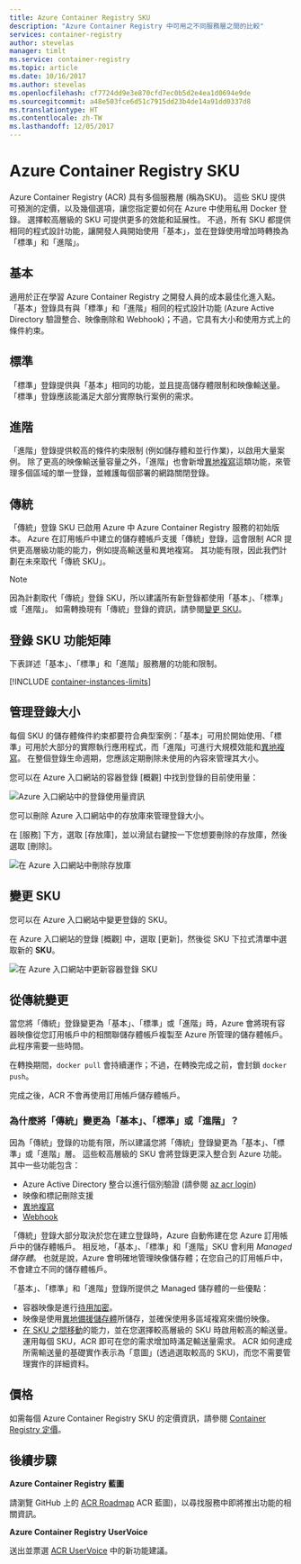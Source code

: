 ```yaml
---
title: Azure Container Registry SKU
description: "Azure Container Registry 中可用之不同服務層之間的比較"
services: container-registry
author: stevelas
manager: timlt
ms.service: container-registry
ms.topic: article
ms.date: 10/16/2017
ms.author: stevelas
ms.openlocfilehash: cf7724dd9e3e870cfd7ec0b5d2e4ea1d0694e9de
ms.sourcegitcommit: a48e503fce6d51c7915dd23b4de14a91dd0337d8
ms.translationtype: HT
ms.contentlocale: zh-TW
ms.lasthandoff: 12/05/2017
---
```

# <a name="azure-container-registry-skus"></a>Azure Container Registry SKU

Azure Container Registry (ACR) 具有多個服務層 (稱為SKU)。 這些 SKU 提供可預測的定價，以及幾個選項，讓您指定要如何在 Azure 中使用私用 Docker 登錄。 選擇較高層級的 SKU 可提供更多的效能和延展性。 不過，所有 SKU 都提供相同的程式設計功能，讓開發人員開始使用「基本」，並在登錄使用增加時轉換為「標準」和「進階」。

## <a name="basic"></a>基本
適用於正在學習 Azure Container Registry 之開發人員的成本最佳化進入點。 「基本」登錄具有與「標準」和「進階」相同的程式設計功能 (Azure Active Directory 驗證整合、映像刪除和 Webhook)；不過，它具有大小和使用方式上的條件約束。

## <a name="standard"></a>標準
「標準」登錄提供與「基本」相同的功能，並且提高儲存體限制和映像輸送量。 「標準」登錄應該能滿足大部分實際執行案例的需求。

## <a name="premium"></a>進階
「進階」登錄提供較高的條件約束限制 (例如儲存體和並行作業)，以啟用大量案例。 除了更高的映像輸送量容量之外，「進階」也會新增[異地複寫](container-registry-geo-replication.md)這類功能，來管理多個區域的單一登錄，並維護每個部署的網路關閉登錄。

## <a name="classic"></a>傳統
「傳統」登錄 SKU 已啟用 Azure 中 Azure Container Registry 服務的初始版本。 Azure 在訂用帳戶中建立的儲存體帳戶支援「傳統」登錄，這會限制 ACR 提供更高層級功能的能力，例如提高輸送量和異地複寫。 其功能有限，因此我們計劃在未來取代「傳統 SKU」。

> [!NOTE]
> 因為計劃取代「傳統」登錄 SKU，所以建議所有新登錄都使用「基本」、「標準」或「進階」。 如需轉換現有「傳統」登錄的資訊，請參閱[變更 SKU](#changing-skus)。
>

## <a name="registry-sku-feature-matrix"></a>登錄 SKU 功能矩陣

下表詳述「基本」、「標準」和「進階」服務層的功能和限制。

[!INCLUDE [container-instances-limits](../../includes/container-registry-limits.md)]

## <a name="manage-registry-size"></a>管理登錄大小
每個 SKU 的儲存體條件約束都要符合典型案例：「基本」可用於開始使用、「標準」可用於大部分的實際執行應用程式，而「進階」可進行大規模效能和[異地複寫](container-registry-geo-replication.md)。 在整個登錄生命週期，您應該定期刪除未使用的內容來管理其大小。

您可以在 Azure 入口網站的容器登錄 [概觀] 中找到登錄的目前使用量：

![Azure 入口網站中的登錄使用量資訊](media/container-registry-skus/registry-overview-quotas.png)

您可以刪除 Azure 入口網站中的存放庫來管理登錄大小。

在 [服務] 下方，選取 [存放庫]，並以滑鼠右鍵按一下您想要刪除的存放庫，然後選取 [刪除]。

![在 Azure 入口網站中刪除存放庫](media/container-registry-skus/delete-repository-portal.png)

## <a name="changing-skus"></a>變更 SKU

您可以在 Azure 入口網站中變更登錄的 SKU。

在 Azure 入口網站的登錄 [概觀] 中，選取 [更新]，然後從 SKU 下拉式清單中選取新的 **SKU**。

![在 Azure 入口網站中更新容器登錄 SKU](media/container-registry-skus/update-registry-sku.png)

## <a name="changing-from-classic"></a>從傳統變更
當您將「傳統」登錄變更為「基本」、「標準」或「進階」時，Azure 會將現有容器映像從您訂用帳戶中的相關聯儲存體帳戶複製至 Azure 所管理的儲存體帳戶。 此程序需要一些時間。

在轉換期間，`docker pull` 會持續運作；不過，在轉換完成之前，會封鎖 `docker push`。

完成之後，ACR 不會再使用訂用帳戶儲存體帳戶。

### <a name="why-change-from-classic-to-basic-standard-or-premium"></a>為什麼將「傳統」變更為「基本」、「標準」或「進階」？

因為「傳統」登錄的功能有限，所以建議您將「傳統」登錄變更為「基本」、「標準」或「進階」層。 這些較高層級的 SKU 會將登錄更深入整合到 Azure 功能。 其中一些功能包含：

* Azure Active Directory 整合以進行個別驗證 (請參閱 [az acr login](/cli/azure/acr?view=azure-cli-latest#az_acr_login))
* 映像和標記刪除支援
* [異地複寫](container-registry-geo-replication.md)
* [Webhook](container-registry-webhook.md)

「傳統」登錄大部分取決於您在建立登錄時，Azure 自動佈建在您 Azure 訂用帳戶中的儲存體帳戶。 相反地，「基本」、「標準」和「進階」SKU 會利用 *Managed 儲存體*。 也就是說，Azure 會明確地管理映像儲存體；在您自己的訂用帳戶中，不會建立不同的儲存體帳戶。

「基本」、「標準」和「進階」登錄所提供之 Managed 儲存體的一些優點：

* 容器映像是進行[待用加密](../storage/common/storage-service-encryption.md)。
* 映像是使用[異地備援儲存體](../storage/common/storage-redundancy.md#geo-redundant-storage)所儲存，並確保使用多區域複寫來備份映像。
* [在 SKU 之間移動](#changing-skus)的能力，並在您選擇較高層級的 SKU 時啟用較高的輸送量。 運用每個 SKU，ACR 即可在您的需求增加時滿足輸送量需求。 ACR 如何達成所需輸送量的基礎實作表示為「意圖」(透過選取較高的 SKU)，而您不需要管理實作的詳細資料。

## <a name="pricing"></a>價格

如需每個 Azure Container Registry SKU 的定價資訊，請參閱 [Container Registry 定價](https://azure.microsoft.com/pricing/details/container-registry/)。

## <a name="next-steps"></a>後續步驟

**Azure Container Registry 藍圖**

請瀏覽 GitHub 上的 [ACR Roadmap](https://aka.ms/acr/roadmap) ACR 藍圖)，以尋找服務中即將推出功能的相關資訊。

**Azure Container Registry UserVoice**

送出並票選 [ACR UserVoice](https://feedback.azure.com/forums/903958-azure-container-registry) 中的新功能建議。